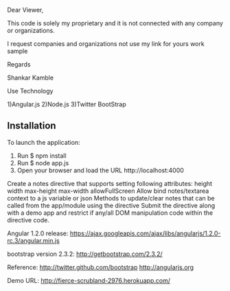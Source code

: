 Dear Viewer, 

 This code is solely my proprietary and it is not connected with any company or organizations. 
 
I request companies and organizations not use my link for yours work sample

Regards

Shankar Kamble


Use Technology

1)Angular.js
2)Node.js
3)Twitter BootStrap


## Installation
To launch the application:
1. Run $ npm install
2. Run $ node app.js
3. Open your browser and load the URL http://localhost:4000


Create a notes directive that supports setting following attributes:
height
width
max-height
max-width
allowFullScreen
Allow bind notes/textarea context to a js variable or json
Methods to update/clear notes that can be called from the app/module using the directive
Submit the directive along with a demo app and restrict if any/all DOM manipulation code within the directive code.


Angular 1.2.0 release:
https://ajax.googleapis.com/ajax/libs/angularjs/1.2.0-rc.3/angular.min.js

bootstrap version 2.3.2:
http://getbootstrap.com/2.3.2/

Reference:
http://twitter.github.com/bootstrap
http://angularjs.org


Demo URL: http://fierce-scrubland-2976.herokuapp.com/
